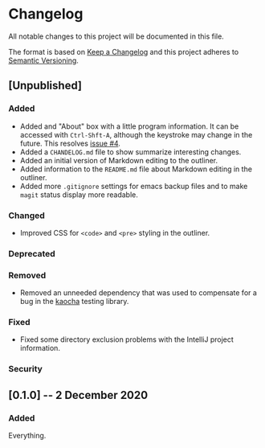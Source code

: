 # Changelog

All notable changes to this project will be documented in this file.

The format is based on [Keep a Changelog](http://keepachangelog.com/en/1.0.0/)
and this project adheres to [Semantic Versioning](http://semver.org/spec/v2.0.0.html).

## [Unpublished]

### Added ###

- Added and "About" box with a little program information. It can be accessed with `Ctrl-Shft-A`, although the keystroke may change in the future. This resolves [issue #4](https://github.com/clartaq/clown/issues/4).
- Added a `CHANDELOG.md` file to show summarize interesting changes.
- Added an initial version of Markdown editing to the outliner.
- Added information to the `README.md` file about Markdown editing in the outliner.
- Added more `.gitignore` settings for emacs backup files and to make `magit` status display more readable.

### Changed ###

- Improved CSS for `<code>` and `<pre>` styling in the outliner.

### Deprecated ###

### Removed ###

- Removed an unneeded dependency that was used to compensate for a bug in the [kaocha](https://github.com/lambdaisland/kaocha) testing library.

### Fixed ###

- Fixed some directory exclusion problems with the IntelliJ project information.

### Security ###

## [0.1.0] -- 2 December 2020

### Added ###

Everything.

